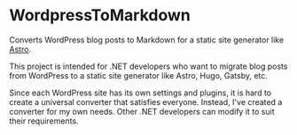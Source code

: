 # WordpressToMarkdown
Converts WordPress blog posts to Markdown for a static site generator 
like [Astro](https://astro.build/).

This project is intended for .NET developers who want to migrate blog posts
from WordPress to a static site generator like Astro, Hugo, Gatsby, etc.

Since each WordPress site has its own settings and plugins, it is hard to create
a universal converter that satisfies everyone. Instead, I've created a converter
for my own needs. Other .NET developers can modify it to suit their requirements.